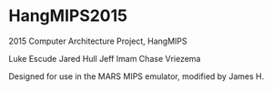 # HangMIPS2015
2015 Computer Architecture Project, HangMIPS

Luke Escude
Jared Hull
Jeff Imam
Chase Vriezema

Designed for use in the MARS MIPS emulator, modified by James H.
